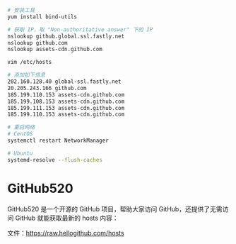 <!--
 * @Author: leyi leyi@myun.info
 * @Date: 2024-09-10 16:57:25
 * @LastEditors: leyi leyi@myun.info
 * @LastEditTime: 2025-02-13 09:40:27
 * @FilePath: /centos_install_shell/github 镜像.md
 * @Description:
 *
 * Copyright (c) 2024 by ${git_name_email}, All Rights Reserved.
-->

```sh
# 安装工具
yum install bind-utils
```

```sh
# 获取 IP，取 "Non-authoritative answer" 下的 IP
nslookup github.global.ssl.fastly.net
nslookup github.com
nslookup assets-cdn.github.com
```

```sh
vim /etc/hosts

# 添加如下信息
202.160.128.40 global-ssl.fastly.net
20.205.243.166 github.com
185.199.110.153 assets-cdn.github.com
185.199.108.153 assets-cdn.github.com
185.199.111.153 assets-cdn.github.com
185.199.110.153 assets-cdn.github.com
```

```sh
# 重启网络
# CentOS
systemctl restart NetworkManager

# Ubuntu
systemd-resolve --flush-caches
```

# GitHub520

GitHub520 是一个开源的 GitHub 项目，帮助大家访问 GitHub，还提供了无需访问 GitHub 就能获取最新的 hosts 内容：

文件：https://raw.hellogithub.com/hosts
